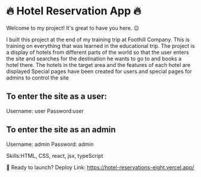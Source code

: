 # 🔥 Hotel Reservation App 🔥
Welcome to my project! It's great to have you here. 😉

I built this project at the end of my training trip at Foothill Company. This is training on everything that was learned in the educational trip. The project is a display of hotels from different parts of the world so that the user enters the site and searches for the destination he wants to go to and books a hotel there.
The hotels in the target area and the features of each hotel are displayed 
Special pages have been created for users and special pages for admins to control the site
## To enter the site as a user:
Username: user
Password:user
## To enter the site as an admin 
Username: admin
Password: admin

Skills:HTML, CSS, react, jsx, typeScript

🚀 Ready to launch? Deploy Link: https://hotel-reservations-eight.vercel.app/
